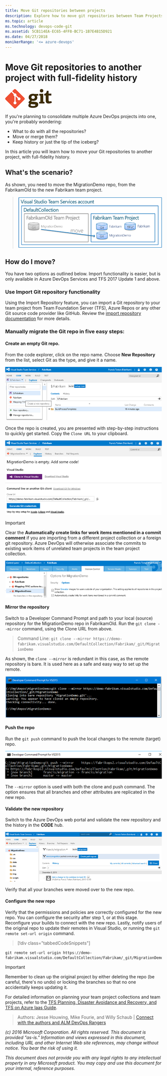 ```yaml
---
title: Move Git repositories between projects
description: Explore how to move git repositories between Team Projects with full-fidelity history
ms.topic: article
ms.technology: devops-code-git
ms.assetid: 5CB114EA-EC65-4FF8-BC71-1B7E4B15D921
ms.date: 04/27/2018
monikerRange: '<= azure-devops'
---
```


# Move Git repositories to another project with full-fidelity history

![Git logo](./media/move-git-repos-between-team-projects/git.png)

If you're planning to consolidate multiple Azure DevOps projects into one, you're probably wondering:
* What to do with all the repositories? 
* Move or merge them? 
* Keep history or just the tip of the iceberg?

In this article you will learn how to move your Git repositories to another project, with full-fidelity history. 

## What's the scenario?

As shown, you need to move the MigrationDemo repo, from the FabrikamOld to the new Fabrikam team project.

> ![Move Repo Scenario](./media/move-git-repos-between-team-projects/MoveRepo-Visual.png)

## How do I move?

You have two options as outlined below. Import functionality is easier, but is only available in Azure DevOps Services and TFS 2017 Update 1 and above.  

### Use Import Git repository functionality

Using the Import Repository feature, you can import a Git repository to your team project from Team Foundation Server (TFS), Azure Repos or any other Git source code provider like GitHub. Review the [import repository documentation](import-git-repository.md) for more details.

### Manually migrate the Git repo in five easy steps:

#### Create an empty Git repo. 

From the code explorer, click on the repo name.  Choose **New Repository** from the list, select Git as the type, and give it a name.

![Create New Repo](./media/move-git-repos-between-team-projects/MoveRepo-NewRepo.png)
 
Once the repo is created, you are presented with step-by-step instructions to quickly get started. Copy the `Clone URL` to your clipboard.

![New Repo Information](./media/move-git-repos-between-team-projects/MoveRepo-NewRepoInfo.png)

> [!IMPORTANT]  
> Clear the **Automatically create links for work items mentioned in a commit comment** if you are importing from a different project collection or a foreign git repository. Azure DevOps will otherwise associate the commits to existing work items of unrelated team projects in the team project collection.

![New Repo Options and Links Warning](./media/move-git-repos-between-team-projects/MoveRepo-Warning.png)

#### Mirror the repository

Switch to a Developer Command Prompt and path to your local (source) repository for the MigrationDemo repo in FabrikamOld. Run the `git clone --mirror` command, using the Clone URL from above.

> Command Line: `git clone --mirror https://demo-fabrikam.visualstudio.com/DefaultCollection/Fabrikam/_git/MigrationDemo`

As shown, the `clone --mirror` is redundant in this case, as the remote repository is bare. It is used here as a safe and easy way to set up the remote.

![Git Clone Command Done](./media/move-git-repos-between-team-projects/MoveRepo-Mirror-Done.png)

#### Push the repo 

Run the `git push` command to push the local changes to the remote (target) repo.

![Git Push Command Done](./media/move-git-repos-between-team-projects/MoveRepo-Push-Done.png)

The `--mirror` option is used with both the clone and push command. The option ensures that all branches and other attributes are replicated in the new repo.

#### Validate the new repository

 Switch to the Azure DevOps web portal and validate the new repository and the history in the **CODE** hub.

![Repo Validation in CODE Explorer](./media/move-git-repos-between-team-projects/MoveRepo-Validate.png)

Verify that all your branches were moved over to the new repo.

#### Configure the new repo

 Verify that the permissions and policies are correctly configured for the new repo. You can configure the security after step 1, or at this stage. Reconfigure your builds to connect with the new repo. Lastly, notify users of the original repo to update their remotes in Visual Studio, or running the `git remote set-url origin` command.

> [!div class="tabbedCodeSnippets"]
```CMD
git remote set-url origin https://demo-fabrikam.visualstudio.com/DefaultCollection/Fabrikam/_git/MigrationDemo
```

> [!IMPORTANT]  
> Remember to clean up the original project by either deleting the repo (be careful, there's no undo) or locking the branches so that no one accidentally keeps updating it.

For detailed information on planning your team project collections and team projects, refer to the [TFS Planning, Disaster Avoidance and Recovery, and TFS on Azure Iaas Guide](/archive/blogs/visualstudioalmrangers/library-of-tooling-and-guidance-solutions-aka-msvsarsolutions).

> Authors: Jesse Houwing, Mike Fourie, and Willy Schaub | [Connect with the authors and ALM DevOps Rangers](https://github.com/ALM-Rangers/Guidance/blob/master/README.md) 

*(c) 2016 Microsoft Corporation. All rights reserved. This document is
provided "as-is." Information and views expressed in this document,
including URL and other Internet Web site references, may change without
notice. You bear the risk of using it.*

*This document does not provide you with any legal rights to any
intellectual property in any Microsoft product. You may copy and use
this document for your internal, reference purposes.*